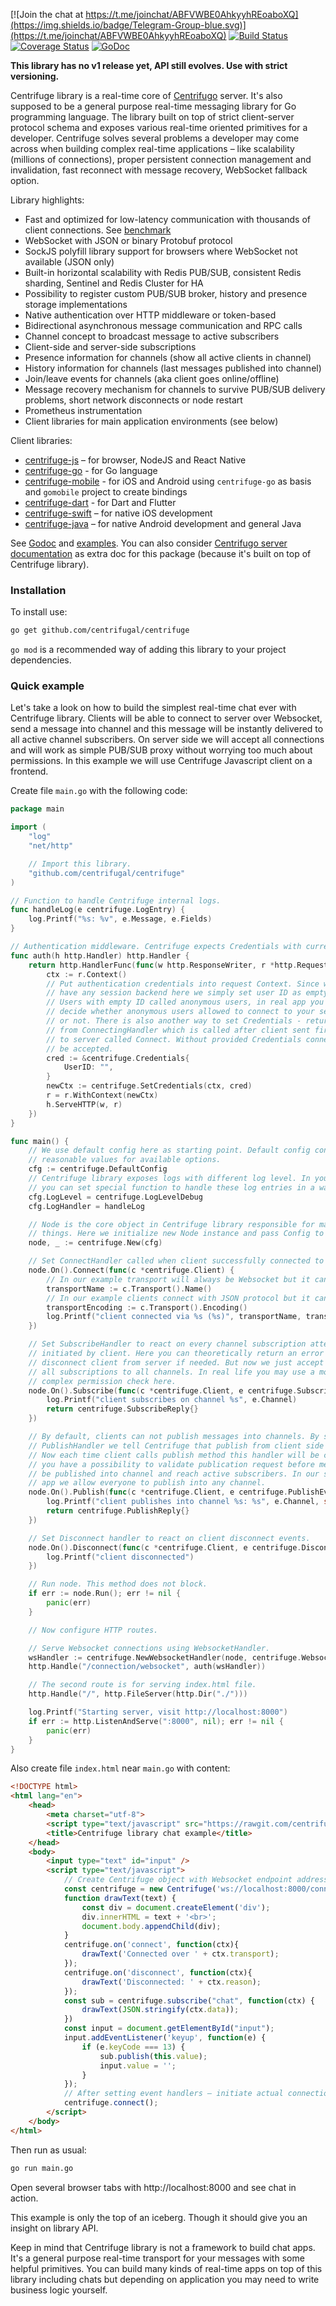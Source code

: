 [![Join the chat at https://t.me/joinchat/ABFVWBE0AhkyyhREoaboXQ](https://img.shields.io/badge/Telegram-Group-blue.svg)](https://t.me/joinchat/ABFVWBE0AhkyyhREoaboXQ)
[![Build Status](https://travis-ci.org/centrifugal/centrifuge.svg?branch=master)](https://travis-ci.org/centrifugal/centrifuge)
[![Coverage Status](https://coveralls.io/repos/github/centrifugal/centrifuge/badge.svg?branch=master)](https://coveralls.io/github/centrifugal/centrifuge?branch=master)
[![GoDoc](https://godoc.org/github.com/centrifugal/centrifuge?status.svg)](https://godoc.org/github.com/centrifugal/centrifuge)

**This library has no v1 release yet, API still evolves. Use with strict versioning.**

Centrifuge library is a real-time core of [Centrifugo](https://github.com/centrifugal/centrifugo) server. It's also supposed to be a general purpose real-time messaging library for Go programming language. The library built on top of strict client-server protocol schema and exposes various real-time oriented primitives for a developer. Centrifuge solves several problems a developer may come across when building complex real-time applications – like scalability (millions of connections), proper persistent connection management and invalidation, fast reconnect with message recovery, WebSocket fallback option.

Library highlights:

* Fast and optimized for low-latency communication with thousands of client connections. See [benchmark](https://centrifugal.github.io/centrifugo/misc/benchmark/)
* WebSocket with JSON or binary Protobuf protocol
* SockJS polyfill library support for browsers where WebSocket not available (JSON only)
* Built-in horizontal scalability with Redis PUB/SUB, consistent Redis sharding, Sentinel and Redis Cluster for HA
* Possibility to register custom PUB/SUB broker, history and presence storage implementations
* Native authentication over HTTP middleware or token-based
* Bidirectional asynchronous message communication and RPC calls
* Channel concept to broadcast message to active subscribers
* Client-side and server-side subscriptions
* Presence information for channels (show all active clients in channel)
* History information for channels (last messages published into channel)
* Join/leave events for channels (aka client goes online/offline)
* Message recovery mechanism for channels to survive PUB/SUB delivery problems, short network disconnects or node restart
* Prometheus instrumentation
* Client libraries for main application environments (see below)

Client libraries:

* [centrifuge-js](https://github.com/centrifugal/centrifuge-js) – for browser, NodeJS and React Native
* [centrifuge-go](https://github.com/centrifugal/centrifuge-go) - for Go language
* [centrifuge-mobile](https://github.com/centrifugal/centrifuge-mobile) - for iOS and Android using `centrifuge-go` as basis and `gomobile` project to create bindings
* [centrifuge-dart](https://github.com/centrifugal/centrifuge-dart) - for Dart and Flutter
* [centrifuge-swift](https://github.com/centrifugal/centrifuge-swift) – for native iOS development
* [centrifuge-java](https://github.com/centrifugal/centrifuge-java) – for native Android development and general Java

See [Godoc](https://godoc.org/github.com/centrifugal/centrifuge) and [examples](https://github.com/centrifugal/centrifuge/tree/master/_examples). You can also consider [Centrifugo server documentation](https://centrifugal.github.io/centrifugo/) as extra doc for this package (because it's built on top of Centrifuge library).

### Installation

To install use:

```bash
go get github.com/centrifugal/centrifuge
```

`go mod` is a recommended way of adding this library to your project dependencies.

### Quick example

Let's take a look on how to build the simplest real-time chat ever with Centrifuge library. Clients will be able to connect to server over Websocket, send a message into channel and this message will be instantly delivered to all active channel subscribers. On server side we will accept all connections and will work as simple PUB/SUB proxy without worrying too much about permissions. In this example we will use Centrifuge Javascript client on a frontend.

Create file `main.go` with the following code:

```go
package main

import (
	"log"
	"net/http"

	// Import this library.
	"github.com/centrifugal/centrifuge"
)

// Function to handle Centrifuge internal logs.
func handleLog(e centrifuge.LogEntry) {
	log.Printf("%s: %v", e.Message, e.Fields)
}

// Authentication middleware. Centrifuge expects Credentials with current user ID.
func auth(h http.Handler) http.Handler {
	return http.HandlerFunc(func(w http.ResponseWriter, r *http.Request) {
		ctx := r.Context()
		// Put authentication credentials into request Context. Since we don't
		// have any session backend here we simply set user ID as empty string.
		// Users with empty ID called anonymous users, in real app you should
		// decide whether anonymous users allowed to connect to your server
		// or not. There is also another way to set Credentials - returning them
		// from ConnectingHandler which is called after client sent first command
		// to server called Connect. Without provided Credentials connection won't
		// be accepted.
		cred := &centrifuge.Credentials{
			UserID: "",
		}
		newCtx := centrifuge.SetCredentials(ctx, cred)
		r = r.WithContext(newCtx)
		h.ServeHTTP(w, r)
	})
}

func main() {
	// We use default config here as starting point. Default config contains
	// reasonable values for available options.
	cfg := centrifuge.DefaultConfig
	// Centrifuge library exposes logs with different log level. In your app
	// you can set special function to handle these log entries in a way you want.
	cfg.LogLevel = centrifuge.LogLevelDebug
	cfg.LogHandler = handleLog

	// Node is the core object in Centrifuge library responsible for many useful
	// things. Here we initialize new Node instance and pass Config to it.
	node, _ := centrifuge.New(cfg)

	// Set ConnectHandler called when client successfully connected to Node.
	node.On().Connect(func(c *centrifuge.Client) {
		// In our example transport will always be Websocket but it can also be SockJS.
		transportName := c.Transport().Name()
		// In our example clients connect with JSON protocol but it can also be Protobuf.
		transportEncoding := c.Transport().Encoding()
		log.Printf("client connected via %s (%s)", transportName, transportEncoding)
	})

	// Set SubscribeHandler to react on every channel subscription attempt
	// initiated by client. Here you can theoretically return an error or
	// disconnect client from server if needed. But now we just accept
	// all subscriptions to all channels. In real life you may use a more
	// complex permission check here.
	node.On().Subscribe(func(c *centrifuge.Client, e centrifuge.SubscribeEvent) centrifuge.SubscribeReply {
		log.Printf("client subscribes on channel %s", e.Channel)
		return centrifuge.SubscribeReply{}
	})

	// By default, clients can not publish messages into channels. By setting
	// PublishHandler we tell Centrifuge that publish from client side is possible.
	// Now each time client calls publish method this handler will be called and
	// you have a possibility to validate publication request before message will
	// be published into channel and reach active subscribers. In our simple chat
	// app we allow everyone to publish into any channel.
	node.On().Publish(func(c *centrifuge.Client, e centrifuge.PublishEvent) centrifuge.PublishReply {
		log.Printf("client publishes into channel %s: %s", e.Channel, string(e.Data))
		return centrifuge.PublishReply{}
	})

	// Set Disconnect handler to react on client disconnect events.
	node.On().Disconnect(func(c *centrifuge.Client, e centrifuge.DisconnectEvent) {
		log.Printf("client disconnected")
	})

	// Run node. This method does not block.
	if err := node.Run(); err != nil {
		panic(err)
	}

	// Now configure HTTP routes.

	// Serve Websocket connections using WebsocketHandler.
	wsHandler := centrifuge.NewWebsocketHandler(node, centrifuge.WebsocketConfig{})
	http.Handle("/connection/websocket", auth(wsHandler))

	// The second route is for serving index.html file.
	http.Handle("/", http.FileServer(http.Dir("./")))

	log.Printf("Starting server, visit http://localhost:8000")
	if err := http.ListenAndServe(":8000", nil); err != nil {
		panic(err)
	}
}
```

Also create file `index.html` near `main.go` with content:

```html
<!DOCTYPE html>
<html lang="en">
    <head>
        <meta charset="utf-8">
        <script type="text/javascript" src="https://rawgit.com/centrifugal/centrifuge-js/master/dist/centrifuge.min.js"></script>
        <title>Centrifuge library chat example</title>
    </head>
    <body>
        <input type="text" id="input" />
        <script type="text/javascript">
            // Create Centrifuge object with Websocket endpoint address set in main.go
            const centrifuge = new Centrifuge('ws://localhost:8000/connection/websocket');
            function drawText(text) {
                const div = document.createElement('div');
                div.innerHTML = text + '<br>';
                document.body.appendChild(div);
            }
            centrifuge.on('connect', function(ctx){
                drawText('Connected over ' + ctx.transport);
            });
            centrifuge.on('disconnect', function(ctx){
                drawText('Disconnected: ' + ctx.reason);
            });
            const sub = centrifuge.subscribe("chat", function(ctx) {
                drawText(JSON.stringify(ctx.data));
            })
            const input = document.getElementById("input");
            input.addEventListener('keyup', function(e) {
                if (e.keyCode === 13) {
                    sub.publish(this.value);
                    input.value = '';
                }
            });
            // After setting event handlers – initiate actual connection with server.
            centrifuge.connect();
        </script>
    </body>
</html>
```

Then run as usual:

```bash
go run main.go
```

Open several browser tabs with http://localhost:8000 and see chat in action.

This example is only the top of an iceberg. Though it should give you an insight on library API.

Keep in mind that Centrifuge library is not a framework to build chat apps. It's a general purpose real-time transport for your messages with some helpful primitives. You can build many kinds of real-time apps on top of this library including chats but depending on application you may need to write business logic yourself.
